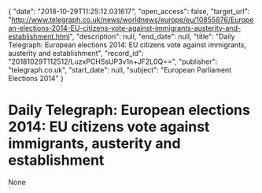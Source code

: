 {
  "date": "2018-10-29T11:25:12.031617", 
  "open_access": false, 
  "target_url": "http://www.telegraph.co.uk/news/worldnews/europe/eu/10855876/European-elections-2014-EU-citizens-vote-against-immigrants-austerity-and-establishment.html", 
  "description": null, 
  "end_date": null, 
  "title": "Daily Telegraph: European elections 2014: EU citizens vote against immigrants, austerity and establishment", 
  "record_id": "20181029T112512/LuzxPCHSsUP3v1n+JF2L0Q==", 
  "publisher": "telegraph.co.uk", 
  "start_date": null, 
  "subject": "European Parliament Elections 2014"
}

# Daily Telegraph: European elections 2014: EU citizens vote against immigrants, austerity and establishment

None